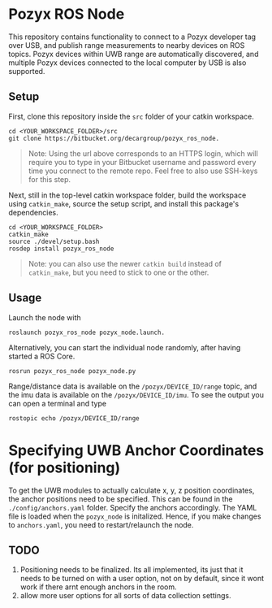 # Pozyx ROS Node
This repository contains functionality to connect to a Pozyx developer tag over USB, and publish range measurements to nearby devices on ROS topics. Pozyx devices within UWB range are automatically discovered, and multiple Pozyx devices connected to the local computer by USB is also supported. 

## Setup

First, clone this repository inside the `src` folder of your catkin workspace.
```
cd <YOUR_WORKSPACE_FOLDER>/src
git clone https://bitbucket.org/decargroup/pozyx_ros_node.
```
> Note: Using the url above corresponds to an HTTPS login, which will require you to type in your Bitbucket username and password every time you connect to the remote repo. Feel free to also use SSH-keys for this step.

Next, still in the top-level catkin workspace folder, build the workspace using `catkin_make`, source the setup script, and install this package's dependencies.
```
cd <YOUR_WORKSPACE_FOLDER>
catkin_make
source ./devel/setup.bash
rosdep install pozyx_ros_node
```
> Note: you can also use the newer `catkin build` instead of `catkin_make`, but you need to stick to one or the other.

## Usage

Launch the node with 
```
roslaunch pozyx_ros_node pozyx_node.launch. 
```
Alternatively, you can start the individual node randomly, after having started a ROS Core.
```
rosrun pozyx_ros_node pozyx_node.py 
```
Range/distance data is available on the `/pozyx/DEVICE_ID/range` topic, and the imu data is available on the  `/pozyx/DEVICE_ID/imu`. To see the output you can open a terminal and type
```
rostopic echo /pozyx/DEVICE_ID/range
```
# Specifying UWB Anchor Coordinates (for positioning)
To get the UWB modules to actually calculate x, y, z position coordinates, the anchor positions need to be specified. This can be found in the `./config/anchors.yaml` folder. Specify the anchors accordingly. The YAML file is loaded when the `pozyx_node` is initalized. Hence, if you make changes to `anchors.yaml`, you need to restart/relaunch the node.

## TODO
1. Positioning needs to be finalized. Its all implemented, its just that it needs to be turned on with a user option, not on by default, since it wont work if there arnt enough anchors in the room.
2. allow more user options for all sorts of data collection settings.



